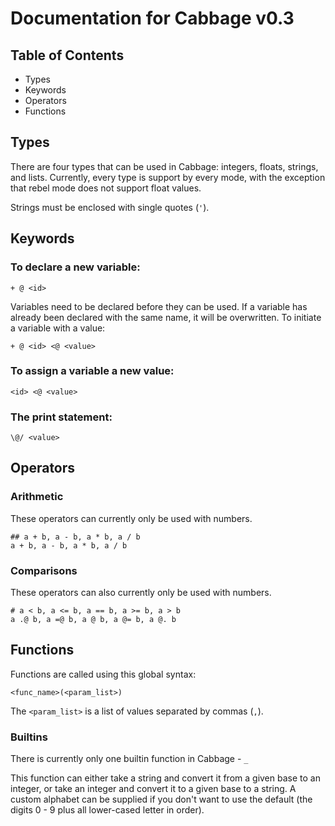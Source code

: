 # Documentation for Cabbage v0.3

## Table of Contents

 - Types
 - Keywords
 - Operators
 - Functions

## Types

There are four types that can be used in Cabbage: integers, floats, strings, and lists. Currently, every type is support by every mode, with the exception that rebel mode does not support float values.

Strings must be enclosed with single quotes (`'`).

## Keywords

### To declare a new variable:

    + @ <id>

Variables need to be declared before they can be used. If a variable has already been declared with the same name, it will be overwritten. To initiate a variable with a value:

    + @ <id> <@ <value>

### To assign a variable a new value:

    <id> <@ <value>

### The print statement:

    \@/ <value>

## Operators

### Arithmetic

These operators can currently only be used with numbers.

    ## a + b, a - b, a * b, a / b
    a + b, a - b, a * b, a / b

### Comparisons

These operators can also currently only be used with numbers.

    # a < b, a <= b, a == b, a >= b, a > b
    a .@ b, a =@ b, a @ b, a @= b, a @. b

## Functions

Functions are called using this global syntax:

    <func_name>(<param_list>)

The `<param_list>` is a list of values separated by commas (`,`).

### Builtins

There is currently only one builtin function in Cabbage - `_`

This function can either take a string and convert it from a given base to an integer, or take an integer and convert it to a given base to a string. A custom alphabet can be supplied if you don't want to use the default (the digits 0 - 9 plus all lower-cased letter in order).